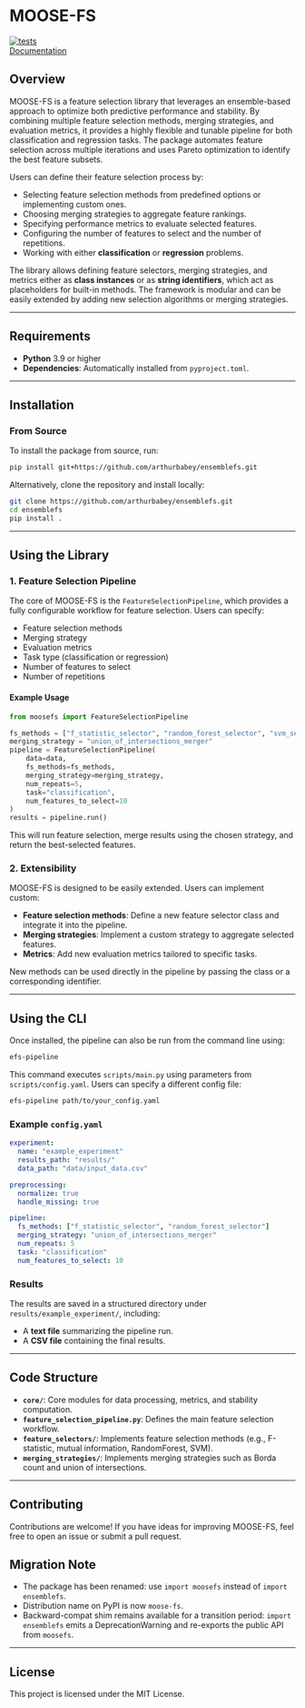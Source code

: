 # MOOSE-FS

[![tests](https://github.com/arthurbabey/ensemblefs/actions/workflows/tests.yml/badge.svg)](https://github.com/arthurbabey/ensemblefs/actions/workflows/tests.yml)  
[Documentation](https://arthurbabey.github.io/ensemblefs/)

## Overview

MOOSE-FS is a feature selection library that leverages an ensemble-based approach to optimize both predictive performance and stability. By combining multiple feature selection methods, merging strategies, and evaluation metrics, it provides a highly flexible and tunable pipeline for both classification and regression tasks. The package automates feature selection across multiple iterations and uses Pareto optimization to identify the best feature subsets.

Users can define their feature selection process by:
- Selecting feature selection methods from predefined options or implementing custom ones.
- Choosing merging strategies to aggregate feature rankings.
- Specifying performance metrics to evaluate selected features.
- Configuring the number of features to select and the number of repetitions.
- Working with either **classification** or **regression** problems.

The library allows defining feature selectors, merging strategies, and metrics either as **class instances** or as **string identifiers**, which act as placeholders for built-in methods. The framework is modular and can be easily extended by adding new selection algorithms or merging strategies.

---

## Requirements

- **Python** 3.9 or higher
- **Dependencies**: Automatically installed from `pyproject.toml`.

---

## Installation

### From Source

To install the package from source, run:

```bash
pip install git+https://github.com/arthurbabey/ensemblefs.git
```

Alternatively, clone the repository and install locally:

```bash
git clone https://github.com/arthurbabey/ensemblefs.git
cd ensemblefs
pip install .
```

---

## Using the Library

### 1. Feature Selection Pipeline

The core of MOOSE-FS is the `FeatureSelectionPipeline`, which provides a fully configurable workflow for feature selection. Users can specify:
- Feature selection methods
- Merging strategy
- Evaluation metrics
- Task type (classification or regression)
- Number of features to select
- Number of repetitions

#### Example Usage

```python
from moosefs import FeatureSelectionPipeline

fs_methods = ["f_statistic_selector", "random_forest_selector", "svm_selector"]
merging_strategy = "union_of_intersections_merger"
pipeline = FeatureSelectionPipeline(
    data=data,
    fs_methods=fs_methods,
    merging_strategy=merging_strategy,
    num_repeats=5,
    task="classification",
    num_features_to_select=10
)
results = pipeline.run()
```

This will run feature selection, merge results using the chosen strategy, and return the best-selected features.

### 2. Extensibility

MOOSE-FS is designed to be easily extended. Users can implement custom:
- **Feature selection methods**: Define a new feature selector class and integrate it into the pipeline.
- **Merging strategies**: Implement a custom strategy to aggregate selected features.
- **Metrics**: Add new evaluation metrics tailored to specific tasks.

New methods can be used directly in the pipeline by passing the class or a corresponding identifier.

---

## Using the CLI

Once installed, the pipeline can also be run from the command line using:

```bash
efs-pipeline
```

This command executes `scripts/main.py` using parameters from `scripts/config.yaml`. Users can specify a different config file:

```bash
efs-pipeline path/to/your_config.yaml
```

### Example `config.yaml`

```yaml
experiment:
  name: "example_experiment"
  results_path: "results/"
  data_path: "data/input_data.csv"

preprocessing:
  normalize: true
  handle_missing: true

pipeline:
  fs_methods: ["f_statistic_selector", "random_forest_selector"]
  merging_strategy: "union_of_intersections_merger"
  num_repeats: 5
  task: "classification"
  num_features_to_select: 10
```

### Results

The results are saved in a structured directory under `results/example_experiment/`, including:
- A **text file** summarizing the pipeline run.
- A **CSV file** containing the final results.

---

## Code Structure

- **`core/`**: Core modules for data processing, metrics, and stability computation.
- **`feature_selection_pipeline.py`**: Defines the main feature selection workflow.
- **`feature_selectors/`**: Implements feature selection methods (e.g., F-statistic, mutual information, RandomForest, SVM).
- **`merging_strategies/`**: Implements merging strategies such as Borda count and union of intersections.

---

## Contributing

Contributions are welcome! If you have ideas for improving MOOSE-FS, feel free to open an issue or submit a pull request.

## Migration Note

- The package has been renamed: use `import moosefs` instead of `import ensemblefs`.
- Distribution name on PyPI is now `moose-fs`.
- Backward-compat shim remains available for a transition period: `import ensemblefs` emits a DeprecationWarning and re-exports the public API from `moosefs`.

---

## License

This project is licensed under the MIT License.
